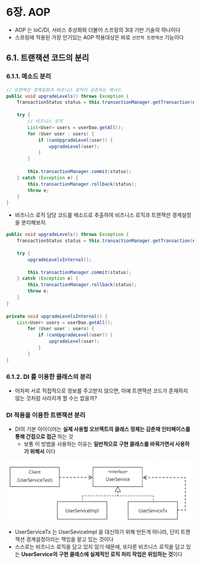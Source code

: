 # 6장. AOP
- AOP 는 IoC/DI, 서비스 추상화와 더불어 스프링의 3대 기반 기술의 하나이다
- 스프링에 적용된 가장 인기있는 AOP 적용대상은 바로 `선언적 트랜잭션` 기능이다

## 6.1. 트랜잭션 코드의 분리
### 6.1.1. 메소드 분리
```java
// 트랜잭션 경계설정과 비즈니스 로직이 공존하는 메서드
public void upgradeLevels() throws Exception {
    TransactionStatus status = this.transactionManager.getTransaction(new DefaultTransactionDefinition());
    
    try {
        // 비즈니스 로직
        List<User> users = userDao.getAll();
        for (User user : users) {
            if (canUpgradeLevel(user)) {
                upgradeLevel(user);
            }
        }
        
        this.transactionManager.commit(status);
    } catch (Exception e) {
        this.transactionManager.rollback(status);
        throw e;
    }
}
```
- 비즈니스 로직 담당 코드를 메소드로 추출하여 비즈니스 로직과 트랜잭션 경계설정을 분리해보자.
```java
public void upgradeLevels() throws Exception {
    TransactionStatus status = this.transactionManager.getTransaction(new DefaultTransactionDefinition());
    
    try {
        upgradeLevelsInternal();
    
        this.transactionManager.commit(status);
    } catch (Exception e) {
        this.transactionManager.rollback(status);
        throw e;
    }
}

private void upgradeLevelsInternal() {
    List<User> users = userDao.getAll();
        for (User user : users) {
            if (canUpgradeLevel(user)) {
                upgradeLevel(user);
            }
        }
}  
```

### 6.1.2. DI 를 이용한 클래스의 분리
- 어차피 서로 직접적으로 정보를 주고받지 않으면, 아예 트랜잭션 코드가 존재하지 않는 것처럼 사라지게 할 수는 없을까?

### DI 적용을 이용한 트랜잭션 분리
- DI의 기본 아이디어는 **실제 사용할 오브젝트의 클래스 정체는 감춘채 인터페이스를 통해 간접으로 접근** 하는 것
    - 보통 이 방법을 사용하는 이유는 **일반적으로 구현 클래스를 바꿔가면서 사용하기 위해서** 이다

![alt text](image.png)
- UserServiceTx 는 UserSeviceImpl 을 대신하기 위해 만든게 아니라, 단지 트랜잭션 경계설정이라는 책임을 맡고 있는 것이다
- 스스로는 비즈니스 로직을 담고 있지 않기 때문에, 또다른 비즈니스 로직을 담고 있는 **UserService의 구현 클래스에 실제적인 로직 처리 작업은 위임하는 것**이다
